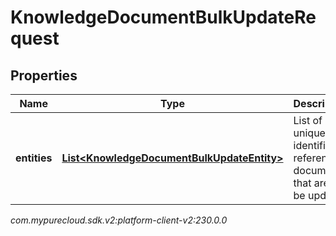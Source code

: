 # KnowledgeDocumentBulkUpdateRequest


## Properties

| Name | Type | Description | Notes |
| ------------ | ------------- | ------------- | ------------- |
| **entities** | [**List&lt;KnowledgeDocumentBulkUpdateEntity&gt;**](KnowledgeDocumentBulkUpdateEntity) | List of unique identifiers referencing documents that are to be updated |  |




_com.mypurecloud.sdk.v2:platform-client-v2:230.0.0_
